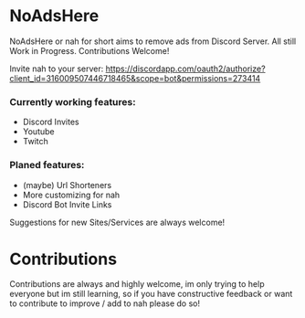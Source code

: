 # NoAdsHere
NoAdsHere or nah for short aims to remove ads from Discord Server. All still Work in Progress. Contributions Welcome!

Invite nah to your server: https://discordapp.com/oauth2/authorize?client_id=316009507446718465&scope=bot&permissions=273414

### Currently working features:
 - Discord Invites
 - Youtube
 - Twitch

### Planed features:
 - (maybe) Url Shorteners
 - More customizing for nah
 - Discord Bot Invite Links

Suggestions for new Sites/Services are always welcome!
 
# Contributions
Contributions are always and highly welcome, im only trying to help everyone but im still learning,
so if you have constructive feedback or want to contribute to improve / add to nah please do so!

